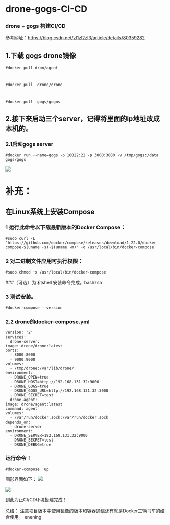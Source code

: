 # drone-gogs-CI-CD
### drone + gogs 构建CI/CD #
参考网址：https://blog.csdn.net/zl1zl2zl3/article/details/80359282


## 1.下载 gogs drone镜像 ##


    #docker pull dron/agent
# 
    #docker pull  drone/drone
# 
    #docker pull  gogs/gogos

## 2.接下来启动三个server，记得将里面的ip地址改成本机的。 ##

### 2.1启动gogs server

    #docker run --name=gogs -p 10022:22 -p 3000:3000 -v /tmp/gogs:/data gogs/gogs
![](https://i.imgur.com/qc4Eyy3.png)


# 补充：
## 在Linux系统上安装Compose ##

### 1 运行此命令以下载最新版本的Docker Compose： ##

    #sudo curl -L "https://github.com/docker/compose/releases/download/1.22.0/docker-compose-$(uname -s)-$(uname -m)" -o /usr/local/bin/docker-compose

###  2 对二进制文件应用可执行权限：
    #sudo chmod +x /usr/local/bin/docker-compose



###（可选）为 和shell 安装命令完成。bashzsh

### 3 测试安装。
    #docker-compose --version

### 2.2 drone的docker-compose.yml


    version: '2'
    services:
      drone-server:
    image: drone/drone:latest
    ports:
      - 8000:8000
      - 9000:9000
    volumes:
      - /tmp/drone:/var/lib/drone/
    environment:
      - DRONE_OPEN=true
      - DRONE_HOST=http://192.168.131.32:9000
      - DRONE_GOGS=true
      - DRONE_GOGS_URL=http://192.168.131.32:3000
      - DRONE_SECRET=test
      drone-agent:
    image: drone/agent:latest
    command: agent
    volumes:
      - /var/run/docker.sock:/var/run/docker.sock
    depends_on:
      - drone-server
    environment:
      - DRONE_SERVER=192.168.131.32:9000
      - DRONE_SECRET=test
      - DRONE_DEBUG=true

### 运行命令！

    #docker-compose  up 

图形界面如下：
![](https://i.imgur.com/kG9njhj.png)

![](https://i.imgur.com/USfrPvw.png)


到此为止CI/CD环境搭建完成！

总结：
注意项目版本中使用镜像的版本和容器通信还有就是Docker三辆马车的结合使用。
enening

